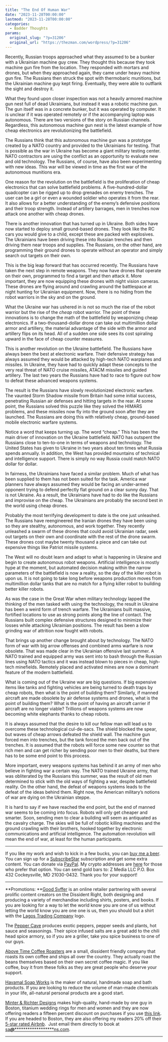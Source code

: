 ```yaml
---
title: "The End Of Human War"
date: "2023-11-28T00:00:00"
lastmod: "2023-11-28T00:00:00"
categories:
  - Badder Thoughts
params:
  original_slug: "?p=31206"
  original_url: "https://thezman.com/wordpress/?p=31206"
---
```


Recently, Russian troops approached what they assumed to be a bunker
with a Ukrainian machine guy crew. They thought this because they took
machine gun fire from the location. They responded with mortars and
drones, but when they approached again, they came under heavy machine
gun fire. The Russians then struck the spot with thermobaric munitions,
but the Ukrainian machine guy kept firing. Eventually, they were able to
outflank the sight and destroy it.

What they found upon closer inspection was not a heavily armored machine
gun nest full of dead Ukrainians, but instead it was a robotic machine
gun. The gun itself was in a concrete bunker, but it was operated by
computer. It is unclear if it was operated remotely or if the
accompanying laptop was autonomous. There are two versions of the story
on Russian channels. Regardless, this autonomous machine gun nest is the
latest example of how cheap electronics are revolutionizing the
battlefield.

The Russians think that this autonomous machine gun was a prototype
created by a NATO country and provided to the Ukrainians for testing.
That is possible as the war in Ukraine has become a giant military
testing center. NATO contractors are using the conflict as an
opportunity to evaluate new and old technology. The Russians, of course,
have also been experimenting with new ideas. This war will be viewed in
time as the first war of the autonomous munitions era.

One reason for the revolution on the battlefield is the proliferation of
cheap electronics that can solve battlefield problems. A
five-hundred-dollar quadcopter can be rigged up to drop grenades on
enemy trenches. The user can be a girl or even a wounded soldier who
operates it from the rear. It also allows for a better understanding of
the enemy’s defensive positions and their troop strength. Instead of
artillery barrages, men in trenches now attack one another with cheap
drones.

There is another innovation that has turned up in Ukraine. Both sides
have now started to deploy small ground-based drones. They look like the
RC cars you would give to a child, except these are packed with
explosives. The Ukrainians have been driving these into Russian trenches
and then driving them near troops and supplies. The Russians, on the
other hand, are programming their ground drones to operate without an
operator and simply search out targets on their own.

This is the big leap forward that has occurred recently. The Russians
have taken the next step in remote weapons. They now have drones that
operate on their own, programmed to find a target and then attack it.
More important, they are now equipping these drones with night vision
cameras. These drones are flying around and crawling around the
battlespace at night hunting for Ukrainian equipment. Now, there is no
hiding from the robot warriors in the sky and on the ground.

What the Ukraine war has ushered in is not so much the rise of the robot
warrior but the rise of the *cheap* robot warrior. The point of these
innovations is to change the math of the battlefield by weaponizing
cheap electronics. If a two-thousand-dollar drone can take out
multimillion dollar armor and artillery, the material advantage of the
side with the armor and artillery flips on its head. All of a sudden one
side sees its cost spiraling upward in the face of cheap counter
measures.

This is another revolution on the Ukraine battlefield. The Russians have
always been the best at electronic warfare. Their defensive strategy has
always assumed they would be attacked by high-tech NATO warplanes and
missiles. In Ukraine, they have had to quickly adapt these concepts to
the very real threat of NATO cruise missiles, ATACM missiles and guided
artillery. The last two years the Russians have had to race to figure
out how to defeat these advanced weapons systems.

The result is the Russians have slowly revolutionized electronic
warfare. The vaunted Storm Shadow missile from Britain had some initial
success, penetrating Russian air defenses and hitting targets in the
rear. At some point, the Russians solved this puzzle like they solved
the HIMARS problems, and these missiles now fly into the ground soon
after they are launched. The Russians are doing this with relatively
cheap, ground-based mobile electronic warfare systems.

Notice a word that keeps turning up. The word “cheap.” This has been the
main driver of innovation on the Ukraine battlefield. NATO has outspent
the Russians close to ten-to-one in terms of weapons and technology. The
United States has given to Ukraine in two years about ten times what
Russia spends annually. In addition, the West has provided mountains of
technical and intelligence support. There is simply no way Russia could
match NATO dollar for dollar.

In fairness, the Ukrainians have faced a similar problem. Much of what
has been supplied to them has not been suited for the task. America war
planners have always assumed they would be facing an under-armed
opponent trying to defend perfectly flat ground on a clear sunny day.
That is not Ukraine. As a result, the Ukrainians have had to do like the
Russians and improvise on the cheap. The Ukrainians are probably the
second best in the world using cheap drones.

Probably the most terrifying development to date is the one just
unleashed. The Russians have reengineered the Iranian drones they have
been using so they are stealthy, autonomous, and work together. They
recently unleashed a swarm of these drones that could avoid Ukrainian
radar, seek out targets on their own and coordinate with the rest of the
drone swarm. These drones cost maybe twenty thousand a piece and can
take out expensive things like Patriot missile systems.

The West will no doubt learn and adapt to what is happening in Ukraine
and begin to create autonomous robot weapons. Artificial intelligence is
mostly hype at the moment, but automated decision making within the
narrow parameters of the battlefield is now a reality, so the day of the
killer robot is upon us. It is not going to take long before weapons
production moves from multimillion dollar tanks that are no match for a
flying killer robot to building better killer robots.

As was the case in the Great War when military technology lapped the
thinking of the men tasked with using the technology, the result in
Ukraine has been a weird form of trench warfare. The Ukrainians built
massive, fortified locations to use as strong points along the line of
contact. The Russians built complex defensive structures designed to
minimize their losses while attacking Ukrainian positions. The result
has been a slow grinding war of attrition now fought with robots.

That brings up another change brought about by technology. The NATO form
of war with big arrow offenses and combined arms warfare is now
obsolete. That was made clear in the Ukrainian offensive last summer. A
NATO trained and equipped army was sent into to bash through the Russian
lines using NATO tactics and it was instead blown to pieces in cheap,
high-tech minefields. Remotely placed and activated mines are now a
dominant feature of the modern battlefield.

What is coming out of the Ukraine war are big questions. If big
expensive items like tanks and fighting vehicles are being turned to
death traps by cheap robots, then what is the point of building them?
Similarly, if manned aircraft are made obsolete by air defense systems
and drones, what is the point of building them? What is the point of
having an aircraft carrier if aircraft are no longer viable? Trillions
of weapons systems are now becoming white elephants thanks to cheap
robots.

It is always assumed that the desire to kill our fellow man will lead us
to overcome these technological cul-de-sacs. The shield blocked the
spear, but waves of cheap arrows defeated the shield wall. The machine
gun forced men into trenches, but the tank forced the men back out of
the trenches. It is assumed that the robots will force some new counter
so that rich men and can get richer by sending poor men to their deaths,
but there has to be some end point to this process.

More important, every weapons systems has behind it an army of men who
believe in fighting war a certain way. The NATO trained Ukraine army,
that was obliterated by the Russians this summer, was the result of old
men determined to stick with the old ways of fighting a war, despite
battlefield reality. On the other hand, the defeat of weapons systems
leads to the defeat of the ideas behind them. Right now, the American
military’s notions of war are dying on the Ukrainian steppe.

It is hard to say if we have reached the end point, but the end of
manned war seems to be coming into focus. Robots will only get cheaper
and smarter. Soon, sending men to clear a building will seem as
antiquated as the cavalry charge. The skies will be full of robotic
killing machines and the ground crawling with their brothers, hooked
together by electronic communications and artificial intelligence. The
automation revolution will mean the end of war, at least for the human
participants.

------------------------------------------------------------------------

If you like my work and wish to kick in a few bucks, you can
<a href="https://www.buymeacoffee.com/mujolulu" rel="noopener"
target="_blank">buy me a beer</a>. You can sign up for a
<a href="https://www.subscribestar.com/the-z-blog" rel="noopener"
target="_blank">SubscribeStar</a> subscription and get some extra
content. You can donate via <a
href="https://www.paypal.com/donate/?cmd=_s-xclick&amp;hosted_button_id=UDAS2Q8JYA6CN&amp;source=url"
rel="noopener" target="_blank">PayPal</a>. My crypto addresses are
<a href="https://thezman.com/wordpress/?page_id=22713" rel="noopener"
target="_blank">here</a> for those who prefer that option. You can send
gold bars to: Z Media LLC P.O. Box 432 Cockeysville, MD 21030-0432.
Thank you for your support!

------------------------------------------------------------------------

**Promotions: **<a href="https://goodsvffer.com/" rel="noopener" target="_blank">Good
Svffer</a> is an online retailer partnering with several prolific
content creators on the Dissident Right, both designing and producing a
variety of merchandise including shirts, posters, and books. If you are
looking for a way to let the world know you are one of us without
letting the world know you are one one is us, then you should but a
shirt with the
<a href="https://goodsvffer.com/products/lagos-trading-company"
rel="noopener" target="_blank">Lagos Trading Company</a> logo.

The <a href="https://peppercave.com/shop/ols/products" rel="noopener"
target="_blank">Pepper Cave</a> produces exotic peppers, pepper seeds
and plants, hot sauce and seasonings. Their spice infused salts are a
great add to the chili head spice armory, so if you are a griller, take
you spice business to one of our guys.

<a href="https://abovetimecoffee.com/" rel="noopener"
target="_blank">Above Time Coffee Roasters</a> are a small, dissident
friendly company that roasts its own coffee and ships all over the
country. They actually roast the beans themselves based on their own
secret coffee magic. If you like coffee, buy it from these folks as they
are great people who deserve your support.

<a href="https://havamalsoapworks.com/" rel="noopener"
target="_blank">Havamal Soap Works</a> is the maker of natural, handmade
soap and bath products. If you are looking to reduce the volume of
man-made chemicals in your life, all-natural personal products are a
good start.

<a href="https://www.minterandrichterdesigns.com/"
rel="noreferrer nofollow noopener" target="_blank">Minter &amp; Richter
Designs</a> makes high-quality, hand-made by one guy in Boston, titanium
wedding rings for men and women and they are now offering readers a
fifteen percent discount on purchases if you use
<a href="https://www.minterandrichterdesigns.com/discount/ZMAN"
rel="noreferrer nofollow noopener" target="_blank">this link</a>.
<span class="highlight"><span class="colour"><span class="font"><span class="size">If
you are headed to Boston, they are also offering my readers 20% off
their <a
href="https://www.airbnb.com/users/7988017/listings?user_id=7988017&amp;s=3"
rel="noopener noreferrer" target="_blank">5-star rated Airbnb</a>.  Just
email them directly to book at
<a href="mailto:sa***@*********************ns.com"
data-original-string="GFmGjoHfd3chG4SEvA5j/g==cb7eJUERegLchLXVMxjtn0u8UnjoSeSv9CUD+9FWtSLRPPjO4RMsD7eM8iiCDLGiCx2"><span
class="apbct-email-encoder"
data-original-string="Gvpw7DXXeD8VOBt5BK/6FQ==cb7Qyfs03SI5E34Sxi0QbtTIkSzYi76AcVnF7W89Rc/eV5M14ryXJ9QxbJtQ71asQNa"
title="This contact has been encoded by Anti-Spam by CleanTalk. Click to decode. To finish the decoding make sure that JavaScript is enabled in your browser.">sa<span
class="apbct-blur">***</span>@<span
class="apbct-blur">*********************</span>ns.com</span></a>.</span></span></span></span>

------------------------------------------------------------------------
